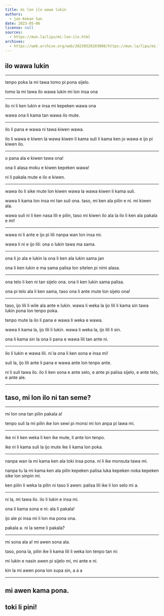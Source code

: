```yaml
---
title: mi lon ilo wawa lukin
authors:
  - jan Kekan San
date: 2023-05-06
license: null
sources:
  - https://mun.la/lipu/mi-lon-ilo.html
archives:
  - https://web.archive.org/web/20230528103808/https://mun.la/lipu/mi-lon-ilo.html
---
```


## ilo wawa lukin

---

tenpo poka la mi tawa tomo pi pona sijelo.

tomo la mi tawa ilo wawa lukin mi lon insa ona

---

ilo ni li ken lukin e insa mi kepeken wawa ona

wawa ona li kama tan wawa ilo mute.

---

ilo li pana e wawa ni tawa kiwen wawa.

ilo li wawa e kiwen la wawa kiwen li kama suli li kama ken jo wawa e ijo pi kiwen ilo.

---

o pana ala e kiwen tawa ona!

ona li alasa moku e kiwen kepeken wawa!

ni li pakala mute e ilo e kiwen.

---

wawa ilo li sike mute lon kiwen wawa la wawa kiwen li kama suli.

wawa li kama lon insa mi tan suli ona. taso, mi ken ala pilin e ni. mi kiwen ala.

wawa suli ni li ken nasa lili e pilin, taso mi kiwen ilo ala la ilo li ken ala pakala e mi!

---

wawa ni li ante e ijo pi lili nanpa wan lon insa mi.

wawa li ni e ijo lili: ona o lukin tawa ma sama.

---

ona li jo ala e lukin la ona li ken ala lukin sama jan

ona li ken lukin e ma sama palisa lon sitelen pi nimi alasa.

---

ona telo li ken ni tan sijelo ona. ona li ken lukin sama palisa.

ona pi telo ala li ken sama, taso ona li ante mute lon sijelo ona!

---

taso, ijo lili li wile ala ante e lukin. wawa li weka la ijo lili li kama sin tawa lukin pona lon tenpo poka.

tenpo mute la ilo li pana e wawa li weka e wawa.

wawa li kama la, ijo lili li lukin. wawa li weka la, ijo lili li sin.

ona li kama sin la ona li pana e wawa lili tan ante ni.

---

ilo li lukin e wawa lili. ni la ona li ken sona e insa mi!

suli la, ijo lili ante li pana e wawa ante lon tenpo ante.

ni li suli tawa ilo. ilo li ken sona e ante selo, e ante pi palisa sijelo, e ante telo, e ante ale.

---

## taso, mi lon ilo ni tan seme?

---

mi lon ona tan pilin pakala a!

tenpo suli la mi pilin ike lon sewi pi monsi mi lon anpa pi lawa mi.

---

ike ni li ken weka li ken ike mute, li ante lon tenpo.

ike ni li kama suli la ijo mute ike li kama lon poka.

---

nanpa wan la mi kama ken ala toki insa pona. ni li ike monsuta tawa mi.

nanpa tu la mi kama ken ala pilin kepeken palisa luka kepeken noka kepeken sike lon sinpin mi.

ken pilin li weka la pilin ni taso li awen: palisa lili ike li lon selo mi a.

---

ni la, mi tawa ilo. ilo li lukin e insa mi.

ona li kama sona e ni: ala li pakala!

ijo ale pi insa mi li lon ma pona ona.

pakala a. ni la seme li pakala?

---

mi sona ala a! mi awen sona ala.

taso, pona la, pilin ike li kama lili li weka lon tenpo tan ni:

mi lukin e nasin awen pi sijelo mi, mi ante e ni.

kin la mi awen pona lon supa sin, a a a

---

## mi awen kama pona.

## toki li pini!
